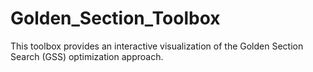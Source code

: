 # Golden_Section_Toolbox
This toolbox provides an interactive visualization of the Golden Section Search (GSS) optimization approach.
